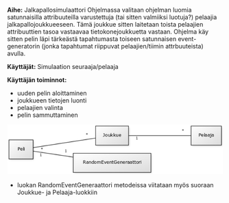 **Aihe:** Jalkapallosimulaattori
Ohjelmassa valitaan ohjelman luomia satunnaisilla attribuuteilla varustettuja (tai sitten valmiiksi luotuja?) pelaajia jalkapallojoukkueeseen. Tämä joukkue sitten laitetaan toista pelaajien attribuuttien tasoa vastaavaa tietokonejoukkuetta vastaan. Ohjelma käy sitten pelin läpi tärkeästä tapahtumasta toiseen satunnaisen event-generatorin (jonka tapahtumat riippuvat pelaajien/tiimin attrbuuteista) avulla.

**Käyttäjät:** Simulaation seuraaja/pelaaja

**Käyttäjän toiminnot:** 
- uuden pelin aloittaminen
- joukkueen tietojen luonti
- pelaajien valinta
- pelin sammuttaminen

![Luokkakaavio](https://raw.githubusercontent.com/Koppari/Jalkapallosimulaattori/master/dokumentaatio/lkaavio.png)

- luokan RandomEventGeneraattori metodeissa viitataan myös suoraan Joukkue- ja Pelaaja-luokkiin
